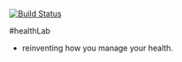 [![Build Status](https://travis-ci.org/bretth18/healthLab.svg?branch=master)](https://travis-ci.org/bretth18/healthLab)

#healthLab
- reinventing how you manage your health.
